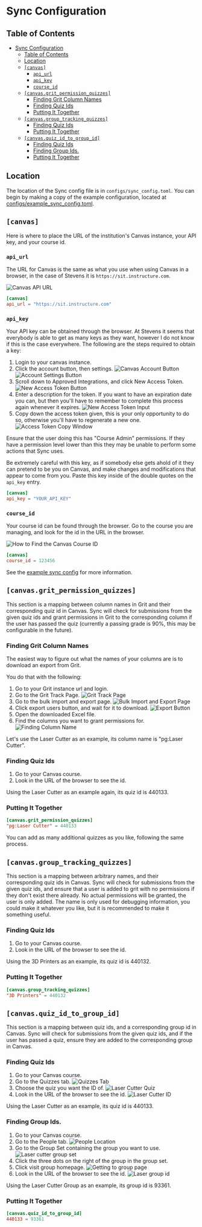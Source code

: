 # Sync Configuration

## Table of Contents

- [Sync Configuration](#sync-configuration)
  - [Table of Contents](#table-of-contents)
  - [Location](#location)
  - [`[canvas]`](#canvas)
    - [`api_url`](#api_url)
    - [`api_key`](#api_key)
    - [`course_id`](#course_id)
  - [`[canvas.grit_permission_quizzes]`](#canvasgrit_permission_quizzes)
    - [Finding Grit Column Names](#finding-grit-column-names)
    - [Finding Quiz Ids](#finding-quiz-ids)
    - [Putting It Together](#putting-it-together)
  - [`[canvas.group_tracking_quizzes]`](#canvasgroup_tracking_quizzes)
    - [Finding Quiz Ids](#finding-quiz-ids-1)
    - [Putting It Together](#putting-it-together-1)
  - [`[canvas.quiz_id_to_group_id]`](#canvasquiz_id_to_group_id)
    - [Finding Quiz Ids](#finding-quiz-ids-2)
    - [Finding Group Ids.](#finding-group-ids)
    - [Putting It Together](#putting-it-together-2)
## Location

The location of the Sync config file is in `configs/sync_config.toml`. You can
begin by making a copy of the example configuration, located at
[configs/example_sync_config.toml](../configs/example_sync_config.toml).

## `[canvas]`

Here is where to place the URL of the institution's Canvas instance, your API
key, and your course id.

### `api_url`

The URL for Canvas is the same as what you use when using Canvas in a browser,
in the case of Stevens it is `https://sit.instructure.com`.

![Canvas API URL](./images/canvas_api_url.png)

```toml
[canvas]
api_url = "https://sit.instructure.com"
```

### `api_key`

Your API key can be obtained through the browser. At Stevens it seems that
everybody is able to get as many keys as they want, however I do not know if
this is the case everywhere. The following are the steps required to obtain a
key:

1. Login to your canvas instance.
2. Click the account button, then settings.
   ![Canvas Account Button](./images/canvas_account.png)
   ![Account Settings Button](./images/canvas_acc_settings.png)
3. Scroll down to Approved Integrations, and click New Access Token.
   ![New Access Token Button](./images/new_access_token.png)
4. Enter a description for the token. If you want to have an expiration date you
   can, but then you'll have to remember to complete this process again whenever
   it expires. ![New Access Token Input](./images/canvas_token_input.png)
5. Copy down the access token given, this is your only opportunity to do so,
   otherwise you'll have to regenerate a new one.
   ![Access Token Copy Window](./images/canvas_api_token_copy.png)

Ensure that the user doing this has "Course Admin" permissions. If they have a
permission level lower than this they may be unable to perform some actions that
Sync uses.

Be extremely careful with this key, as if somebody else gets ahold of it they
can pretend to be you on Canvas, and make changes and modifications that appear
to come from you. Paste this key inside of the double quotes on the `api_key`
entry.

```toml
[canvas]
api_key = "YOUR_API_KEY"
```

### `course_id`

Your course id can be found through the browser. Go to the course you are
managing, and look for the id in the URL in the browser.

![How to Find the Canvas Course ID](./images/course_id.png)

```toml
[canvas]
course_id = 123456
```

See the [example sync config](../configs/example_sync_config.toml) for more
information.

## `[canvas.grit_permission_quizzes]`

This section is a mapping between column names in Grit and their corresponding
quiz id in Canvas. Sync will check for submissions from the given quiz ids and
grant permissions in Grit to the corresponding column if the user has passed the
quiz (currently a passing grade is 90%, this may be configurable in the future).

### Finding Grit Column Names

The easiest way to figure out what the names of your columns are is to download
an export from Grit.

You do that with the following:

1. Go to your Grit instance url and login.
2. Go to the Grit Track Page.
   ![Grit Track Page](./images/grit_track_location.png)
3. Go to the bulk import and export page.
   ![Bulk Import and Export Page](./images/grit_bulk_export.png)
4. Click export users button, and wait for it to download.
   ![Export Button](./images/grit_export_users_button.png)
5. Open the downloaded Excel file.
6. Find the columns you want to grant permissions for.
   ![Finding Column Name](./images/grit_export_excel.png)

Let's use the Laser Cutter as an example, its column name is "pg:Laser Cutter".

### Finding Quiz Ids

1. Go to your Canvas course.
2. Look in the URL of the browser to see the id. <!-- pic -->

Using the Laser Cutter as an example again, its quiz id is 440133.

### Putting It Together

```toml
[canvas.grit_permission_quizzes]
"pg:Laser Cutter" = 440133
```

You can add as many additional quizzes as you like, following the same process.

## `[canvas.group_tracking_quizzes]`

This section is a mapping between arbitrary names, and their corresponding quiz
ids in Canvas. Sync will check for submissions from the given quiz ids, and
ensure that a user is added to grit with no permissions if they don't exist
there already. No actual permissions will be granted, the user is only added.
The name is only used for debugging information, you could make it whatever you
like, but it is recommended to make it something useful.

### Finding Quiz Ids

1. Go to your Canvas course.
2. Look in the URL of the browser to see the id. <!-- pic of printers -->

Using the 3D Printers as an example, its quiz id is 440132.

### Putting It Together

```toml
[canvas.group_tracking_quizzes]
"3D Printers" = 440132
```

## `[canvas.quiz_id_to_group_id]`

This section is a mapping between quiz ids, and a corresponding group id in
Canvas. Sync will check for submissions from the given quiz ids, and if the user
has passed a quiz, ensure they are added to the corresponding group in Canvas.

### Finding Quiz Ids

1. Go to your Canvas course.
2. Go to the Quizzes tab. ![Quizzes Tab](./images/canvas_quizzes_tab.png)
3. Choose the quiz you want the ID of.
   ![Laser Cutter Quiz](./images/canvas_laser_cutter_quiz.png)
4. Look in the URL of the browser to see the id.
   ![Laser Cutter ID](./images/canvas_laser_cutter_id.png)

Using the Laser Cutter as an example, its quiz id is 440133.

### Finding Group Ids.

1. Go to your Canvas course.
2. Go to the People tab. ![People Location](./images/people_location.png)
3. Go to the Group Set containing the group you want to use.
   ![Laser cutter group set](./images/laser_cutter_group_set.png)
4. Click the three dots on the right of the group in the group set.
5. Click visit group homepage.
   ![Getting to group page](./images/getting_to_group_page.png)
6. Look in the URL of the browser to see the id.
   ![Laser group id](./images/laser_group_id.png)

Using the Laser Cutter Group as an example, its group id is 93361.

### Putting It Together

```toml
[canvas.quiz_id_to_group_id]
440133 = 93361
```

